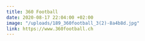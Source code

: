 ```yaml
---
title: 360 Football
date: 2020-08-17 22:04:00 +02:00
image: "/uploads/189_360football_3(2)-8a4b8d.jpg"
link: https://www.360football.ch
---
```


